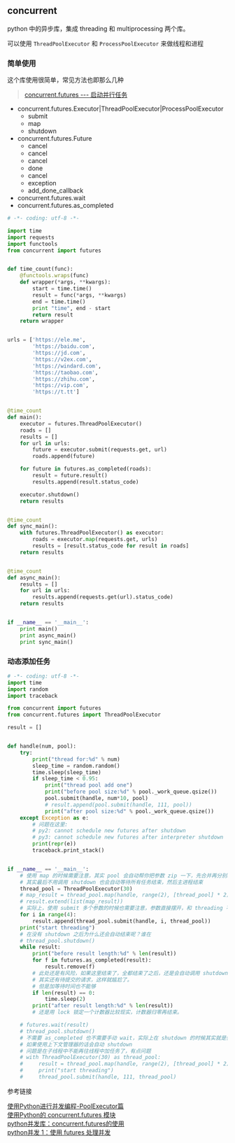 ## concurrent

python 中的异步库，集成 threading 和 multiprocessing 两个库。

可以使用 `ThreadPoolExecutor` 和 `ProcessPoolExecutor` 来做线程和进程

### 简单使用

这个库使用很简单，常见方法也即那么几种
> [concurrent.futures --- 启动并行任务](https://docs.python.org/zh-cn/3/library/concurrent.futures.html)

- concurrent.futures.Executor|ThreadPoolExecutor|ProcessPoolExecutor
    - submit
    - map
    - shutdown
- concurrent.futures.Future
    - cancel
    - cancel
    - cancel
    - done
    - cancel
    - exception
    - add_done_callback
- concurrent.futures.wait
- concurrent.futures.as_completed

```python
# -*- coding: utf-8 -*-

import time
import requests
import functools
from concurrent import futures


def time_count(func):
    @functools.wraps(func)
    def wrapper(*args, **kwargs):
        start = time.time()
        result = func(*args, **kwargs)
        end = time.time()
        print "time", end - start
        return result
    return wrapper


urls = ['https://ele.me',
        'https://baidu.com',
        'https://jd.com',
        'https://v2ex.com',
        'https://windard.com',
        'https://taobao.com',
        'https://zhihu.com',
        'https://vip.com',
        'https://t.tt']


@time_count
def main():
    executor = futures.ThreadPoolExecutor()
    roads = []
    results = []
    for url in urls:
        future = executor.submit(requests.get, url)
        roads.append(future)

    for future in futures.as_completed(roads):
        result = future.result()
        results.append(result.status_code)

    executor.shutdown()
    return results


@time_count
def sync_main():
    with futures.ThreadPoolExecutor() as executor:
        roads = executor.map(requests.get, urls)
        results = [result.status_code for result in roads]
    return results


@time_count
def async_main():
    results = []
    for url in urls:
        results.append(requests.get(url).status_code)
    return results


if __name__ == '__main__':
    print main()
    print async_main()
    print sync_main()

```

### 动态添加任务

```python
# -*- coding: utf-8 -*-
import time
import random
import traceback

from concurrent import futures
from concurrent.futures import ThreadPoolExecutor

result = []


def handle(num, pool):
    try:
        print("thread for:%d" % num)
        sleep_time = random.random()
        time.sleep(sleep_time)
        if sleep_time < 0.95:
            print("thread pool add one")
            print("before pool size:%d" % pool._work_queue.qsize())
            pool.submit(handle, num*10, pool)
            # result.append(pool.submit(handle, 111, pool))
            print("after pool size:%d" % pool._work_queue.qsize())
    except Exception as e:
        # 问题在这里:
        # py2: cannot schedule new futures after shutdown
        # py3: cannot schedule new futures after interpreter shutdown
        print(repr(e))
        traceback.print_stack()


if __name__ == '__main__':
    # 使用 map 的时候需要注意，其实 pool 会自动帮你把参数 zip 一下，先合并再分别映射
    # 其实最后不用调用 shutdown 也会自动等待所有任务结束，然后主进程结束
    thread_pool = ThreadPoolExecutor(30)
    # map_result = thread_pool.map(handle, range(2), [thread_pool] * 2)
    # result.extend(list(map_result))
    # 实际上，使用 submit 多个参数的时候也需要注意，参数直接摆开，和 threading 不一样
    for i in range(4):
        result.append(thread_pool.submit(handle, i, thread_pool))
    print("start threading")
    # 在没有 shutdown 之后为什么还会自动结束呢？谁在
    # thread_pool.shutdown()
    while result:
        print("before result length:%d" % len(result))
        for f in futures.as_completed(result):
            result.remove(f)
        # 此处还是有风险，如果这里结束了，全都结束了之后，还是会自动调用 shutdown
        # 其实还有待提交的请求，这样就尴尬了。
        # 但是加等待时间也不能够
        if len(result) == 0:
            time.sleep(2)
        print("after result length:%d" % len(result))
        # 还是用 lock 锁定一个计数器比较现实，计数器归零再结束。

    # futures.wait(result)
    # thread_pool.shutdown()
    # 不需要 as_completed 也不需要手动 wait，实际上在 shutdown 的时候其实就是会等待结束的
    # 如果使用上下文管理器的话会自动 shutdown
    # 问题是在子线程中不能再往线程中加任务了，有点问题
    # with ThreadPoolExecutor(30) as thread_pool:
    #     result = thread_pool.map(handle, range(2), [thread_pool] * 2)
    #     print("start threading")
    #     thread_pool.submit(handle, 111, thread_pool)

```

参考链接

[使用Python进行并发编程-PoolExecutor篇](http://www.dongwm.com/archives/%E4%BD%BF%E7%94%A8Python%E8%BF%9B%E8%A1%8C%E5%B9%B6%E5%8F%91%E7%BC%96%E7%A8%8B-PoolExecutor%E7%AF%87/)  
[使用Python的 concurrent.futures 模块](https://python-parallel-programmning-cookbook.readthedocs.io/zh_CN/latest/chapter4/02_Using_the_concurrent.futures_Python_modules.html)  
[python并发库：concurrent.futures的使用](https://blog.csdn.net/drdairen/article/details/69487643)   
[python并发 1：使用 futures 处理并发](https://segmentfault.com/a/1190000009819359)    
